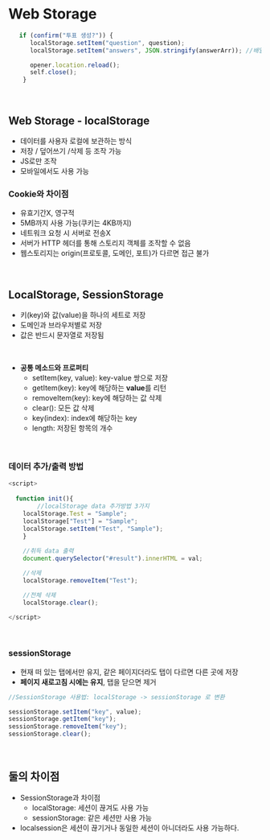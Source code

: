 # Web Storage

```javascript
   if (confirm("투표 생성?")) {
      localStorage.setItem("question", question);
      localStorage.setItem("answers", JSON.stringify(answerArr)); //배열은 넣을 수 없고 문자열만 가능하다 = JSON 파일로 문자열 변환

      opener.location.reload();
      self.close();
    }
```

​        

## Web Storage - localStorage

* 데이터를 사용자 로컬에 보관하는 방식
* 저장 / 덮어쓰기 /삭제 등 조작 가능
* JS로만 조작
* 모바일에서도 사용 가능

### Cookie와 차이점

* 유효기간X, 영구적
* 5MB까지 사용 가능(쿠키는 4KB까지)
* 네트워크 요청 시 서버로 전송X
* 서버가 HTTP 헤더를 통해 스토리지 객체를 조작할 수 없음
* 웹스토리지는 origin(프로토콜, 도메인, 포트)가 다르면 접근 불가

​          

## LocalStorage, SessionStorage

* 키(key)와 값(value)을 하나의 세트로 저장
* 도메인과 브라우저별로 저장
* 값은 반드시 문자열로 저장됨

​      

* **공통 메소드와 프로퍼티**
  * setItem(key, value): key-value 쌍으로 저장
  * getItem(key): key에 해당하는 **value**를 리턴
  * removeItem(key): key에 해당하는 값 삭제
  * clear(): 모든 값 삭제
  * key(index): index에 해당하는 key
  * length: 저장된 항목의 개수

​          

### 데이터 추가/출력 방법

```javascript
<script>
	
  function init(){
		//localStorage data 추가방법 3가지  
  	localStorage.Test = "Sample";
  	localStorage["Test"] = "Sample";
  	localStorage.setItem("Test", "Sample");
	}
	
	//취득 data 출력
	document.querySelector("#result").innerHTML = val;

	//삭제
	localStorage.removeItem("Test");

	//전체 삭제
	localStorage.clear();

</script>
```

​           

### sessionStorage

* 현재 떠 있는 탭에서만 유지, 같은 페이지더라도 탭이 다르면 다른 곳에 저장
* **페이지 새로고침 시에는 유지**, 탭을 닫으면 제거

```javascript
//SessionStorage 사용법: localStorage -> sessionStorage 로 변환

sessionStorage.setItem("key", value);
sessionStorage.getItem("key");
sessionStorage.removeItem("key");
sessionStorage.clear();
```

​         

## 둘의 차이점

* SessionStorage과 차이점
  * localStorage: 세션이 끊겨도 사용 가능
  * sessionStorage: 같은 세션만 사용 가능
* localsession은 세션이 끊기거나 동일한 세션이 아니더라도 사용 가능하다.

